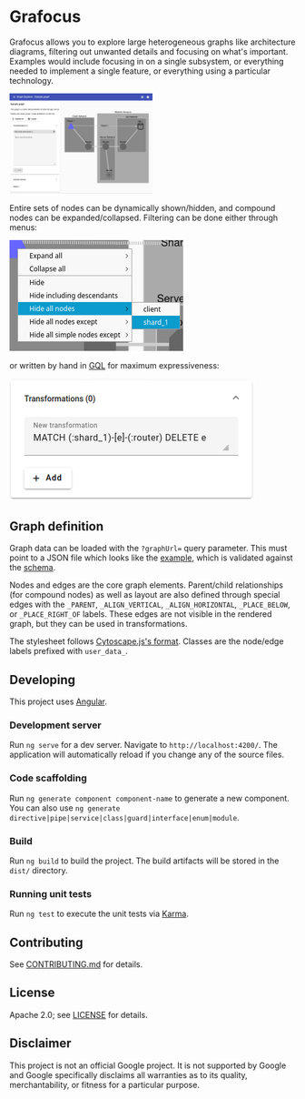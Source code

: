 # Grafocus

Grafocus allows you to explore large heterogeneous graphs like architecture
diagrams, filtering out unwanted details and focusing on what's important.
Examples would include focusing in on a single subsystem, or everything needed
to implement a single feature, or everything using a particular technology.

<img src="images/example.png" width="50%">

Entire sets of nodes can be dynamically shown/hidden, and compound nodes can be
expanded/collapsed.  Filtering can be done either through menus:

![](images/hide_shard_1.png)

or written by hand in [GQL](https://www.gqlstandards.org) for maximum
expressiveness:

![](images/custom_transformation.png)

## Graph definition

Graph data can be loaded with the `?graphUrl=` query parameter.  This must point
to a JSON file which looks like the [example](example.json), which is validated
against the [schema](src/app/schema.ts).

Nodes and edges are the core graph elements.  Parent/child relationships (for
compound nodes) as well as layout are also defined through special edges with
the `_PARENT`, `_ALIGN_VERTICAL`, `_ALIGN_HORIZONTAL`, `_PLACE_BELOW`, or
`_PLACE_RIGHT_OF` labels.  These edges are not visible in the rendered graph,
but they can be used in transformations.

The stylesheet follows [Cytoscape.js's format](https://js.cytoscape.org/#style).
Classes are the node/edge labels prefixed with `user_data_`.

## Developing

This project uses [Angular](https://github.com/angular/angular).

### Development server

Run `ng serve` for a dev server. Navigate to `http://localhost:4200/`. The
application will automatically reload if you change any of the source files.

### Code scaffolding

Run `ng generate component component-name` to generate a new component. You can
also use `ng generate directive|pipe|service|class|guard|interface|enum|module`.

### Build

Run `ng build` to build the project. The build artifacts will be stored in the
`dist/` directory.

### Running unit tests

Run `ng test` to execute the unit tests via
[Karma](https://karma-runner.github.io).

## Contributing

See [CONTRIBUTING.md](CONTRIBUTING.md) for details.

## License

Apache 2.0; see [LICENSE](LICENSE) for details.

## Disclaimer

This project is not an official Google project. It is not supported by Google
and Google specifically disclaims all warranties as to its quality,
merchantability, or fitness for a particular purpose.
